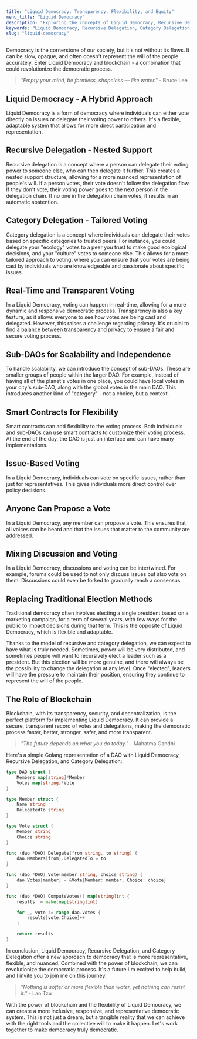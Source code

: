 ```yaml
---
title: "Liquid Democracy: Transparency, Flexibility, and Equity"
menu_title: "Liquid Democracy"
description: "Exploring the concepts of Liquid Democracy, Recursive Delegation, and Category Delegation, and how blockchain can revolutionize the democratic process."
keywords: "Liquid Democracy, Recursive Delegation, Category Delegation, Blockchain, Decentralization, Democracy"
slug: "liquid-democracy"
---
```


Democracy is the cornerstone of our society, but it's not without its flaws.
It can be slow, opaque, and often doesn't represent the will of the people accurately.
Enter Liquid Democracy and blockchain - a combination that could revolutionize the democratic process.

> _"Empty your mind, be formless, shapeless — like water."_ - Bruce Lee

## Liquid Democracy - A Hybrid Approach

Liquid Democracy is a form of democracy where individuals can either vote directly on issues or delegate their voting power to others.
It's a flexible, adaptable system that allows for more direct participation and representation.

## Recursive Delegation - Nested Support

Recursive delegation is a concept where a person can delegate their voting power to someone else, who can then delegate it further.
This creates a nested support structure, allowing for a more nuanced representation of people's will.
If a person votes, their vote doesn't follow the delegation flow.
If they don't vote, their voting power goes to the next person in the delegation chain.
If no one in the delegation chain votes, it results in an automatic abstention.

## Category Delegation - Tailored Voting

Category delegation is a concept where individuals can delegate their votes based on specific categories to trusted peers.
For instance, you could delegate your "ecology" votes to a peer you trust to make good ecological decisions, and your "culture" votes to someone else.
This allows for a more tailored approach to voting, where you can ensure that your votes are being cast by individuals who are knowledgeable and passionate about specific issues.

## Real-Time and Transparent Voting

In a Liquid Democracy, voting can happen in real-time, allowing for a more dynamic and responsive democratic process. Transparency is also a key feature, as it allows everyone to see how votes are being cast and delegated. However, this raises a challenge regarding privacy. It's crucial to find a balance between transparency and privacy to ensure a fair and secure voting process.

## Sub-DAOs for Scalability and Independence

To handle scalability, we can introduce the concept of sub-DAOs.
These are smaller groups of people within the larger DAO.
For example, instead of having all of the planet's votes in one place, you could have local votes in your city's sub-DAO, along with the global votes in the main DAO.
This introduces another kind of "category" - not a choice, but a context.

## Smart Contracts for Flexibility

Smart contracts can add flexibility to the voting process.
Both individuals and sub-DAOs can use smart contracts to customize their voting process.
At the end of the day, the DAO is just an interface and can have many implementations.

## Issue-Based Voting

In a Liquid Democracy, individuals can vote on specific issues, rather than just for representatives.
This gives individuals more direct control over policy decisions.

## Anyone Can Propose a Vote

In a Liquid Democracy, any member can propose a vote.
This ensures that all voices can be heard and that the issues that matter to the community are addressed.

## Mixing Discussion and Voting

In a Liquid Democracy, discussions and voting can be intertwined.
For example, forums could be used to not only discuss issues but also vote on them.
Discussions could even be forked to gradually reach a consensus.

## Replacing Traditional Election Methods

Traditional democracy often involves electing a single president based on a marketing campaign, for a term of several years, with few ways for the public to impact decisions during that term.
This is the opposite of Liquid Democracy, which is flexible and adaptable.

Thanks to the model of recursive and category delegation, we can expect to have what is truly needed. Sometimes, power will be very distributed, and sometimes people will want to recursively elect a leader such as a president.
But this election will be more genuine, and there will always be the possibility to change the delegation at any level.
Once "elected", leaders will have the pressure to maintain their position, ensuring they continue to represent the will of the people.

## The Role of Blockchain

Blockchain, with its transparency, security, and decentralization, is the perfect platform for implementing Liquid Democracy.
It can provide a secure, transparent record of votes and delegations, making the democratic process faster, better, stronger, safer, and more transparent.

> _"The future depends on what you do today."_ - Mahatma Gandhi

Here's a simple Golang representation of a DAO with Liquid Democracy, Recursive Delegation, and Category Delegation:

```go
type DAO struct {
    Members map[string]*Member
    Votes map[string]*Vote
}

type Member struct {
    Name string
    DelegatedTo string
}

type Vote struct {
    Member string
    Choice string
}

func (dao *DAO) Delegate(from string, to string) {
    dao.Members[from].DelegatedTo = to
}

func (dao *DAO) Vote(member string, choice string) {
    dao.Votes[member] = &Vote{Member: member, Choice: choice}
}

func (dao *DAO) ComputeVotes() map[string]int {
    results := make(map[string]int)

    for _, vote := range dao.Votes {
        results[vote.Choice]++
    }

    return results
}
```

In conclusion, Liquid Democracy, Recursive Delegation, and Category Delegation offer a new approach to democracy that is more representative, flexible, and nuanced. 
Combined with the power of blockchain, we can revolutionize the democratic process.
It's a future I'm excited to help build, and I invite you to join me on this journey.

> _"Nothing is softer or more flexible than water, yet nothing can resist it."_ - Lao Tzu

With the power of blockchain and the flexibility of Liquid Democracy, we can create a more inclusive, responsive, and representative democratic system.
This is not just a dream, but a tangible reality that we can achieve with the right tools and the collective will to make it happen.
Let's work together to make democracy truly democratic.

